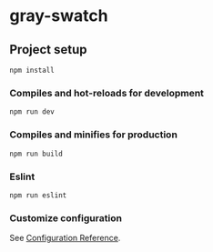# gray-swatch

## Project setup

```
npm install
```

### Compiles and hot-reloads for development

```
npm run dev
```

### Compiles and minifies for production

```
npm run build
```

### Eslint

```
npm run eslint
```

### Customize configuration

See [Configuration Reference](https://vitejs.dev/config/).
